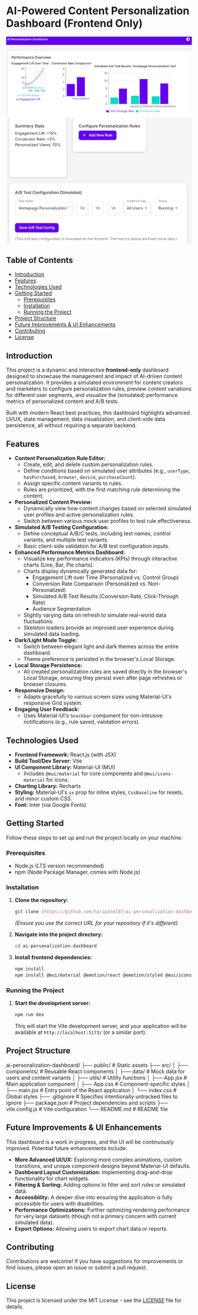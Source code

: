 # AI-Powered Content Personalization Dashboard (Frontend Only)

![Dashboard Screenshot 1](https://github.com/haripatel07/ai-personalization-dashboard/blob/main/public/1.png)
![Dashboard Screenshot 2](https://github.com/haripatel07/ai-personalization-dashboard/blob/main/public/2.png)

## Table of Contents

- [Introduction](#introduction)
- [Features](#features)
- [Technologies Used](#technologies-used)
- [Getting Started](#getting-started)
  - [Prerequisites](#prerequisites)
  - [Installation](#installation)
  - [Running the Project](#running-the-project)
- [Project Structure](#project-structure)
- [Future Improvements & UI Enhancements](#future-improvements--ui-enhancements)
- [Contributing](#contributing)
- [License](#license)

## Introduction

This project is a dynamic and interactive **frontend-only** dashboard designed to showcase the management and impact of AI-driven content personalization. It provides a simulated environment for content creators and marketers to configure personalization rules, preview content variations for different user segments, and visualize the (simulated) performance metrics of personalized content and A/B tests.

Built with modern React best practices, this dashboard highlights advanced UI/UX, state management, data visualization, and client-side data persistence, all without requiring a separate backend.

## Features

* **Content Personalization Rule Editor:**
    * Create, edit, and delete custom personalization rules.
    * Define conditions based on simulated user attributes (e.g., `userType`, `hasPurchased`, `browser`, `device`, `purchaseCount`).
    * Assign specific content variants to rules.
    * Rules are prioritized, with the first matching rule determining the content.
* **Personalized Content Preview:**
    * Dynamically view how content changes based on selected simulated user profiles and active personalization rules.
    * Switch between various mock user profiles to test rule effectiveness.
* **Simulated A/B Testing Configuration:**
    * Define conceptual A/B/C tests, including test names, control variants, and multiple test variants.
    * Basic client-side validation for A/B test configuration inputs.
* **Enhanced Performance Metrics Dashboard:**
    * Visualize key performance indicators (KPIs) through interactive charts (Line, Bar, Pie charts).
    * Charts display dynamically generated data for:
        * Engagement Lift over Time (Personalized vs. Control Group)
        * Conversion Rate Comparison (Personalized vs. Non-Personalized)
        * Simulated A/B Test Results (Conversion Rate, Click-Through Rate)
        * Audience Segmentation
    * Slightly varying data on refresh to simulate real-world data fluctuations.
    * Skeleton loaders provide an improved user experience during simulated data loading.
* **Dark/Light Mode Toggle:**
    * Switch between elegant light and dark themes across the entire dashboard.
    * Theme preference is persisted in the browser's Local Storage.
* **Local Storage Persistence:**
    * All created personalization rules are saved directly in the browser's Local Storage, ensuring they persist even after page refreshes or browser closures.
* **Responsive Design:**
    * Adapts gracefully to various screen sizes using Material-UI's responsive Grid system.
* **Engaging User Feedback:**
    * Uses Material-UI's `Snackbar` component for non-intrusive notifications (e.g., rule saved, validation errors).

## Technologies Used

* **Frontend Framework:** React.js (with JSX)
* **Build Tool/Dev Server:** Vite
* **UI Component Library:** Material-UI (MUI)
    * Includes `@mui/material` for core components and `@mui/icons-material` for icons.
* **Charting Library:** Recharts
* **Styling:** Material-UI's `sx` prop for inline styles, `CssBaseline` for resets, and minor custom CSS.
* **Font:** Inter (via Google Fonts)

## Getting Started

Follow these steps to set up and run the project locally on your machine.

### Prerequisites

* Node.js (LTS version recommended)
* npm (Node Package Manager, comes with Node.js)

### Installation

1.  **Clone the repository:**
    ```bash
    git clone [https://github.com/haripatel07/ai-personalization-dashboard.git](https://github.com/haripatel07/ai-personalization-dashboard.git)
    ```
    *(Ensure you use the correct URL for your repository if it's different)*

2.  **Navigate into the project directory:**
    ```bash
    cd ai-personalization-dashboard
    ```

3.  **Install frontend dependencies:**
    ```bash
    npm install
    npm install @mui/material @emotion/react @emotion/styled @mui/icons-material recharts
    ```

### Running the Project

1.  **Start the development server:**
    ```bash
    npm run dev
    ```
    This will start the Vite development server, and your application will be available at `http://localhost:5173/` (or a similar port).

## Project Structure
ai-personalization-dashboard/
├── public/                 # Static assets 
├── src/
│   ├── components/         # Reusable React components 
│   ├── data/               # Mock data for users and content variants 
│   ├── utils/              # Utility functions
│   ├── App.jsx             # Main application component
│   ├── App.css             # Component-specific styles
│   ├── main.jsx            # Entry point of the React application
│   └── index.css           # Global styles
├── .gitignore              # Specifies intentionally untracked files to ignore
├── package.json            # Project dependencies and scripts
├── vite.config.js          # Vite configuration
└── README.md               # README file

## Future Improvements & UI Enhancements

This dashboard is a work in progress, and the UI will be continuously improved. Potential future enhancements include:

* **More Advanced UI/UX:** Exploring more complex animations, custom transitions, and unique component designs beyond Material-UI defaults.
* **Dashboard Layout Customization:** Implementing drag-and-drop functionality for chart widgets.
* **Filtering & Sorting:** Adding options to filter and sort rules or simulated data.
* **Accessibility:** A deeper dive into ensuring the application is fully accessible for users with disabilities.
* **Performance Optimizations:** Further optimizing rendering performance for very large datasets (though not a primary concern with current simulated data).
* **Export Options:** Allowing users to export chart data or reports.

## Contributing

Contributions are welcome! If you have suggestions for improvements or find issues, please open an issue or submit a pull request.

## License

This project is licensed under the MIT License - see the [LICENSE](LICENSE) file for details.
